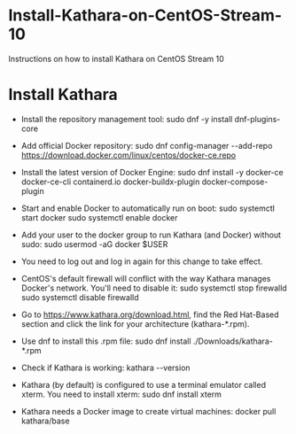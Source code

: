 # Install-Kathara-on-CentOS-Stream-10
Instructions on how to install Kathara on CentOS Stream 10

# Install Kathara
- Install the repository management tool:
sudo dnf -y install dnf-plugins-core

- Add official Docker repository:
sudo dnf config-manager --add-repo https://download.docker.com/linux/centos/docker-ce.repo

- Install the latest version of Docker Engine:
sudo dnf install -y docker-ce docker-ce-cli containerd.io docker-buildx-plugin docker-compose-plugin

- Start and enable Docker to automatically run on boot:
sudo systemctl start docker
sudo systemctl enable docker

- Add your user to the docker group to run Kathara (and Docker) without sudo:
sudo usermod -aG docker $USER

- You need to log out and log in again for this change to take effect.

- CentOS's default firewall will conflict with the way Kathara manages Docker's network. You'll need to disable it:
sudo systemctl stop firewalld
sudo systemctl disable firewalld

- Go to https://www.kathara.org/download.html, find the Red Hat-Based section and click the link for your architecture (kathara-*.rpm).

- Use dnf to install this .rpm file:
sudo dnf install ./Downloads/kathara-*.rpm

- Check if Kathara is working:
kathara --version

- Kathara (by default) is configured to use a terminal emulator called xterm. You need to install xterm:
sudo dnf install xterm

- Kathara needs a Docker image to create virtual machines:
docker pull kathara/base
